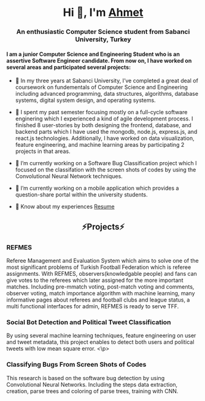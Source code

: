 <h1 align="center">Hi 👋, I'm <a href="https://github.com/abilals58" target="blank">
Ahmet </a></h1>
<h3 align="center">An enthusiastic Computer Science student from Sabanci University, Turkey </h3>

<h4> I am a junior Computer Science and Engineering Student who is an assertive Software Engineer candidate. From now on, I have worked on several areas and participated several projects: </h4>

- 🔭 In my three years at Sabanci University, I’ve completed a great deal of coursework on fundementals of Computer Science and Engineering including advanced programming, data structures, algorithms, database systems, digital system design, and operating systems. 

- 🌱 I spent my past semester focusing mostly on a full-cycle software enginering which I experienced a kind of agile development process. I finished 8 user-stories by both designing the frontend, database, and backend parts which I have used the mongodb, node.js, express.js, and react.js technologies. Additionally, I have worked on data visualization, feature engineering, and machine learning areas by participating 2 projects in that areas.  

- 🔭 I’m currently working on a Software Bug Classification project which I focused on the classifation with the screen shots of codes by using the Convolutional Neural Network techniques. 

- 🌱 I’m currently working on a mobile application which provides a question-share portal within the university students. 

- 📄 Know about my experiences <a href="https://github.com/abilals58/Resume/blob/main/Ahmet_Yildiz_CV.pdf" target="blank">Resume</a>

<h2 align="center"> ⚡Projects⚡</h2>


<h3>REFMES</h3>

<p> Referee Management and Evaluation System which aims to solve one of the most significant problems of Turkish Football Federation which is referee assignments. With REFMES, observers(knowledgable people) and fans can give votes to the referees which later assigned for the more important matches. Including pre-mmatch voting, post-match voting and comments, observer voting, match importance algorithm with machine learning, many informative pages about referees and football clubs and league status, a multi functional interfaces for admin, REFMES is ready to serve TFF. </p>

<h3> Social Bot Detection and Political Tweet Classification</h3>

<p>By using several machine learning techniques, feature engineering on user and tweet metadata, this project enables to detect both users and political tweets with low mean square error. <\p>

<h3> Classifying Bugs From Screen Shots of Codes</h3>

<p>This research is based on the software bug detection by using Convolutional Neural Networks. Including the steps data extraction, creation, parse trees and coloring of parse trees, training with CNN.</p>
